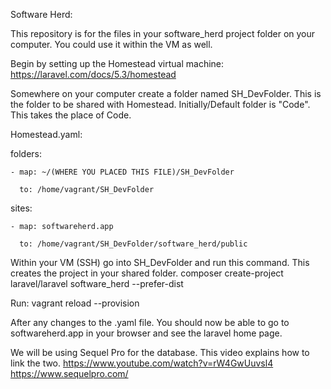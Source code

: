 Software Herd:

This repository is for the files in your software_herd project folder on your computer.  You could use it within the VM as well.  

Begin by setting up the Homestead virtual machine: https://laravel.com/docs/5.3/homestead

Somewhere on your computer create a folder named SH_DevFolder. This is the folder to be shared with Homestead. Initially/Default folder is "Code".  This takes the place of Code.  

Homestead.yaml:

folders:

    - map: ~/(WHERE YOU PLACED THIS FILE)/SH_DevFolder
    
      to: /home/vagrant/SH_DevFolder
      

sites:

    - map: softwareherd.app
    
      to: /home/vagrant/SH_DevFolder/software_herd/public
      
      
Within your VM (SSH) go into SH_DevFolder and run this command.  This creates the project in your shared folder.
composer create-project laravel/laravel software_herd --prefer-dist

Run:
vagrant reload --provision

After any changes to the .yaml file.  You should now be able to go to softwareherd.app in your browser and see the laravel home page.

We will be using Sequel Pro for the database. This video explains how to link the two.
https://www.youtube.com/watch?v=rW4GwUuvsl4
https://www.sequelpro.com/


